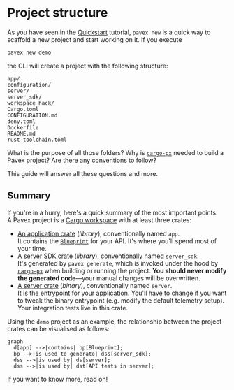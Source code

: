 # Project structure

As you have seen in the [Quickstart](/getting_started/quickstart/index.md) tutorial,
`pavex new` is a quick way to scaffold a new project and start working on it.
If you execute

```bash
pavex new demo
```

the CLI will create a project with the following structure:

```text
app/
configuration/
server/
server_sdk/
workspace_hack/
Cargo.toml
CONFIGURATION.md
deny.toml
Dockerfile
README.md
rust-toolchain.toml
```

What is the purpose of all those folders? Why is [`cargo-px`][cargo-px] needed to build a Pavex project?
Are there any conventions to follow?

This guide will answer all these questions and more.

## Summary

If you're in a hurry, here's a quick summary of the most important points.\
A Pavex project is a [Cargo workspace](https://doc.rust-lang.org/cargo/reference/workspaces.html)
with at least three crates:

- [An application crate](app.md) (_library_), conventionally named `app`.\
  It contains the [`Blueprint`][Blueprint] for your API. It's where you'll spend most of your time.
- [A server SDK crate](server_sdk.md) (_library_), conventionally named `server_sdk`.\
  It's generated by `pavex generate`, which is invoked under the hood by [`cargo-px`][cargo-px] when building or running the project.
  **You should never modify the generated code**—your manual changes will be overwritten.
- [A server crate](server.md) (_binary_), conventionally named `server`.\
  It is the entrypoint for your application.
  You'll have to change if you want to tweak the binary entrypoint (e.g. modify the default telemetry setup).
  Your integration tests live in this crate.

Using the `demo` project as an example, the relationship between the project crates can be visualised as follows:

```mermaid
graph 
  d[app] -->|contains| bp[Blueprint];
  bp -->|is used to generate| dss[server_sdk];
  dss -->|is used by| ds[server];
  dss -->|is used by| dst[API tests in server];
```

If you want to know more, read on!

[Blueprint]: /api_reference/pavex/blueprint/struct.Blueprint.html
[cargo-px]: https://github.com/LukeMathWalker/cargo-px
